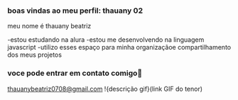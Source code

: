### boas vindas ao meu perfil: thauany 02  


meu nome é thauany beatriz

-estou estudando na alura
-estou me desenvolvendo na linguagem javascript 
-utilizo esses espaço para minha organizaçãoe compartilhamento dos meus projetos

### voce pode entrar em contato comigo📧
thauanybeatriz0708@gmail.com
!{descrição gif}(link GIF do tenor)
